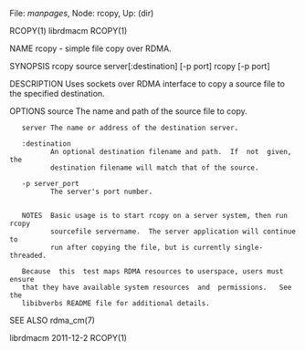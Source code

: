 File: *manpages*,  Node: rcopy,  Up: (dir)

RCOPY(1)                           librdmacm                          RCOPY(1)



NAME
       rcopy - simple file copy over RDMA.

SYNOPSIS
       rcopy source server[:destination] [-p port]
       rcopy [-p port]

DESCRIPTION
       Uses sockets over RDMA interface to copy a source file to the specified
       destination.

OPTIONS
       source The name and path of the source file to copy.

       server The name or address of the destination server.

       :destination
              An optional destination filename and path.  If  not  given,  the
              destination filename will match that of the source.

       -p server_port
              The server's port number.


       NOTES  Basic usage is to start rcopy on a server system, then run rcopy
              sourcefile servername.  The server application will continue  to
              run after copying the file, but is currently single-threaded.

       Because  this  test maps RDMA resources to userspace, users must ensure
       that they have available system resources  and  permissions.   See  the
       libibverbs README file for additional details.

SEE ALSO
       rdma_cm(7)



librdmacm                          2011-12-2                          RCOPY(1)
